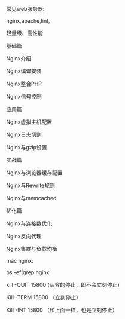 常见web服务器: 

nginx,apache,lint, 

 

轻量级、高性能 

 

基础篇 

Nginx介绍 

Nginx编译安装 

Nginx整合PHP 

Nginx信号控制 

 

应用篇 

Nginx虚拟主机配置 

Nginx日志切割 

Nginx与gzip设置 
 

实战篇 

Nginx与浏览器缓存配置 

Nginx与Rewrite规则 

Nginx与memcached 

 

优化篇 

Nginx与连接数优化 

Nginx反向代理 

Nginx集群与负载均衡 

 

 

 

mac nginx: 

 

ps -ef|grep nginx 

kill -QUIT 15800 (从容的停止，即不会立刻停止) 

Kill -TERM 15800 （立刻停止） 

Kill -INT 15800 （和上面一样，也是立刻停止） 